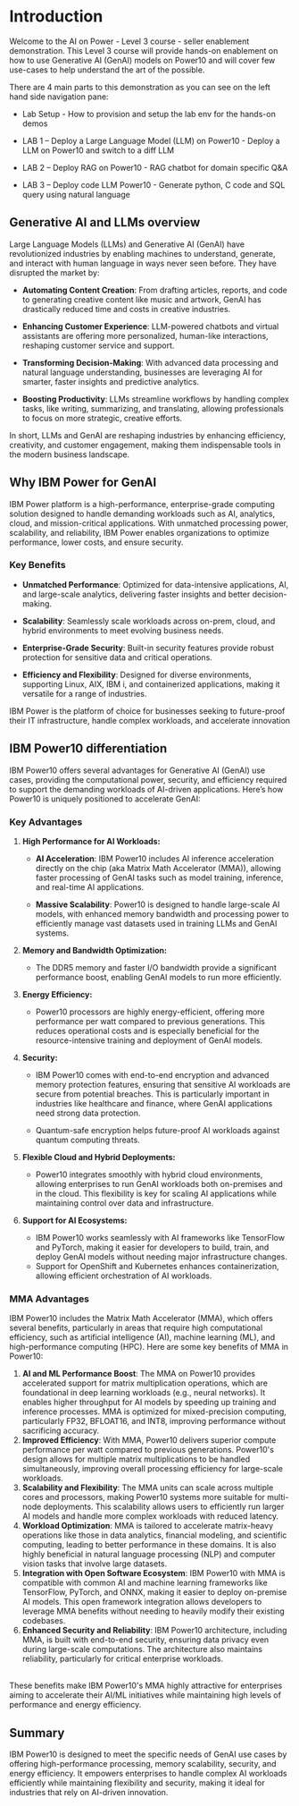 # Introduction

Welcome to the AI on Power - Level 3 course - seller enablement demonstration.
This Level 3 course will provide hands-on enablement on how to use Generative AI (GenAI) models on Power10 and will cover few use-cases to help understand the art of the possible.

There are 4 main parts to this demonstration as you can see on the left hand side navigation pane:

* Lab Setup - How to provision and setup the lab env for the hands-on demos

* LAB 1 – Deploy a Large Language Model (LLM) on Power10 - Deploy a LLM on Power10 and switch to a diff LLM

* LAB 2 – Deploy RAG on Power10 - RAG chatbot for domain specific Q&A

* LAB 3 – Deploy code LLM Power10 - Generate python, C code and SQL query using natural language

## Generative AI and LLMs overview

Large Language Models (LLMs) and Generative AI (GenAI) have revolutionized industries by enabling machines to understand, generate, and interact with human language in ways never seen before. They have disrupted the market by:

* **Automating Content Creation**: From drafting articles, reports, and code to generating creative content like music and artwork, GenAI has drastically reduced time and costs in creative industries.

* **Enhancing Customer Experience**: LLM-powered chatbots and virtual assistants are offering more personalized, human-like interactions, reshaping customer service and support.

* **Transforming Decision-Making**: With advanced data processing and natural language understanding, businesses are leveraging AI for smarter, faster insights and predictive analytics.

* **Boosting Productivity**: LLMs streamline workflows by handling complex tasks, like writing, summarizing, and translating, allowing professionals to focus on more strategic, creative efforts.

In short, LLMs and GenAI are reshaping industries by enhancing efficiency, creativity, and customer engagement, making them indispensable tools in the modern business landscape.

## Why IBM Power for GenAI
IBM Power platform is a high-performance, enterprise-grade computing solution designed to handle demanding workloads such as AI, analytics, cloud, and mission-critical applications. With unmatched processing power, scalability, and reliability, IBM Power enables organizations to optimize performance, lower costs, and ensure security.

### Key Benefits

* **Unmatched Performance**: Optimized for data-intensive applications, AI, and large-scale analytics, delivering faster insights and better decision-making.

* **Scalability**: Seamlessly scale workloads across on-prem, cloud, and hybrid environments to meet evolving business needs.

* **Enterprise-Grade Security**: Built-in security features provide robust protection for sensitive data and critical operations.

* **Efficiency and Flexibility**: Designed for diverse environments, supporting Linux, AIX, IBM i, and containerized applications, making it versatile for a range of industries.

IBM Power is the platform of choice for businesses seeking to future-proof their IT infrastructure, handle complex workloads, and accelerate innovation

## IBM Power10 differentiation

IBM Power10 offers several advantages for Generative AI (GenAI) use cases, providing the computational power, security, and efficiency required to support the demanding workloads of AI-driven applications. Here’s how Power10 is uniquely positioned to accelerate GenAI:

### Key Advantages

1. **High Performance for AI Workloads:**

    * **AI Acceleration**: IBM Power10 includes AI inference acceleration directly on the chip (aka Matrix Math Accelerator (MMA)), allowing faster processing of GenAI tasks such as model training, inference, and real-time AI applications.

    * **Massive Scalability**: Power10 is designed to handle large-scale AI models, with enhanced memory bandwidth and processing power to efficiently manage vast datasets used in training LLMs and GenAI systems.

2. **Memory and Bandwidth Optimization:**

    * The DDR5 memory and faster I/O bandwidth provide a significant performance boost, enabling GenAI models to run more efficiently.

3. **Energy Efficiency:**

    * Power10 processors are highly energy-efficient, offering more performance per watt compared to previous generations. This reduces operational costs and is especially beneficial for the resource-intensive training and deployment of GenAI models.

4. **Security:**

    * IBM Power10 comes with end-to-end encryption and advanced memory protection features, ensuring that sensitive AI workloads are secure from potential breaches. This is particularly important in industries like healthcare and finance, where GenAI applications need strong data protection.
      
    * Quantum-safe encryption helps future-proof AI workloads against quantum computing threats.

5. **Flexible Cloud and Hybrid Deployments:**

    * Power10 integrates smoothly with hybrid cloud environments, allowing enterprises to run GenAI workloads both on-premises and in the cloud. This flexibility is key for scaling AI applications while maintaining control over data and infrastructure.

6. **Support for AI Ecosystems:**

    * IBM Power10 works seamlessly with AI frameworks like TensorFlow and PyTorch, making it easier for developers to build, train, and deploy GenAI models without needing major infrastructure changes.
    * Support for OpenShift and Kubernetes enhances containerization, allowing efficient orchestration of AI workloads.

### MMA Advantages
IBM Power10 includes the Matrix Math Accelerator (MMA), which offers several benefits, particularly in areas that require high computational efficiency, such as artificial intelligence (AI), machine learning (ML), and high-performance computing (HPC). Here are some key benefits of MMA in Power10:

1. **AI and ML Performance Boost**: The MMA on Power10 provides accelerated support for matrix multiplication operations, which are foundational in deep learning workloads (e.g., neural networks). It enables higher throughput for AI models by speeding up training and inference processes. MMA is optimized for mixed-precision computing, particularly FP32, BFLOAT16, and INT8, improving performance without sacrificing accuracy.
2. **Improved Efficiency**: With MMA, Power10 delivers superior compute performance per watt compared to previous generations. Power10's design allows for multiple matrix multiplications to be handled simultaneously, improving overall processing efficiency for large-scale workloads.
3. **Scalability and Flexibility**: The MMA units can scale across multiple cores and processors, making Power10 systems more suitable for multi-node deployments. This scalability allows users to efficiently run larger AI models and handle more complex workloads with reduced latency.
4. **Workload Optimization**: MMA is tailored to accelerate matrix-heavy operations like those in data analytics, financial modeling, and scientific computing, leading to better performance in these domains. It is also highly beneficial in natural language processing (NLP) and computer vision tasks that involve large datasets.
5. **Integration with Open Software Ecosystem**: IBM Power10 with MMA is compatible with common AI and machine learning frameworks like TensorFlow, PyTorch, and ONNX, making it easier to deploy on-premise AI models. This open framework integration allows developers to leverage MMA benefits without needing to heavily modify their existing codebases.
6. **Enhanced Security and Reliability**: IBM Power10 architecture, including MMA, is built with end-to-end security, ensuring data privacy even during large-scale computations. The architecture also maintains reliability, particularly for critical enterprise workloads.
<br>   
These benefits make IBM Power10's MMA highly attractive for enterprises aiming to accelerate their AI/ML initiatives while maintaining high levels of performance and energy efficiency.

## **Summary**

IBM Power10 is designed to meet the specific needs of GenAI use cases by offering high-performance processing, memory scalability, security, and energy efficiency. It empowers enterprises to handle complex AI workloads efficiently while maintaining flexibility and security, making it ideal for industries that rely on AI-driven innovation.

